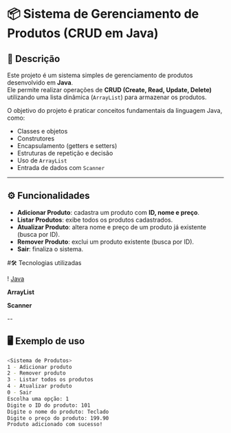 # 📦 Sistema de Gerenciamento de Produtos (CRUD em Java)

## 📌 Descrição
Este projeto é um sistema simples de gerenciamento de produtos desenvolvido em **Java**.  
Ele permite realizar operações de **CRUD (Create, Read, Update, Delete)** utilizando uma lista dinâmica (`ArrayList`) para armazenar os produtos.  

O objetivo do projeto é praticar conceitos fundamentais da linguagem Java, como:  
- Classes e objetos  
- Construtores  
- Encapsulamento (getters e setters)  
- Estruturas de repetição e decisão  
- Uso de `ArrayList`  
- Entrada de dados com `Scanner`  

---

## ⚙️ Funcionalidades
- **Adicionar Produto**: cadastra um produto com **ID, nome e preço**.  
- **Listar Produtos**: exibe todos os produtos cadastrados.  
- **Atualizar Produto**: altera nome e preço de um produto já existente (busca por ID).  
- **Remover Produto**: exclui um produto existente (busca por ID).  
- **Sair**: finaliza o sistema.


#🛠️ Tecnologias utilizadas

! [Java](https://img.shields.io/badge/Java-ED8B00?style=for-the-badge&logo=openjdk&logoColor=white)

**ArrayList**

**Scanner**

--

## 🖥️ Exemplo de uso
```bash
<Sistema de Produtos>
1 - Adicionar produto
2 - Remover produto
3 - Listar todos os produtos
4 - Atualizar produto
0 - Sair
Escolha uma opção: 1
Digite o ID do produto: 101
Digite o nome do produto: Teclado
Digite o preço do produto: 199.90
Produto adicionado com sucesso!
